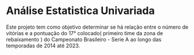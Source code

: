 ﻿# Análise Estatistica Univariada

 Este projeto tem como objetivo determinar se há relação entre o número de vitórias e a pontuação do 17° colocado( primeiro time da zona de rebaixamento ) do Campeonato Brasileiro - Serie A ao longo das temporadas de 2014 até 2023.

